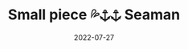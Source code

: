 ---
weight: -1
images:
- /images/folder/2022-07-27_06-10-59_UTC_1.jpg
- /images/folder/2022-07-27_06-10-59_UTC_2.jpg
- /images/folder/2022-07-27_06-10-59_UTC_3.jpg
- /images/folder/2022-07-27_06-10-59_UTC_4.jpg
title: Small piece 💦⚓⚓ Seaman
date: 2022-07-27
hideTitle: true
hideExif: true
tags:
- archive # all posts
- tattoo
- gallery
---